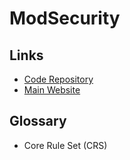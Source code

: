 # ModSecurity

<!--
https://hub.docker.com/r/owasp/modsecurity
https://hub.docker.com/r/owasp/modsecurity-crs

https://owasp.org/www-project-modsecurity-core-rule-set/

https://linkedin.com/learning/online-application-security-testing-essential-training/the-importance-of-online-testing
https://linkedin.com/learning/ethical-hacking-evading-ids-firewalls-and-honeypots/finding-weaknesses-in-the-perimeter

https://vuln.be/post/kubernetes-modsecurity/
https://systemweakness.com/nginx-ingress-waf-with-modsecurity-from-zero-to-hero-fa284cb6f54a
-->

## Links

- [Code Repository](https://github.com/SpiderLabs/ModSecurity)
- [Main Website](https://modsecurity.org)

## Glossary

- Core Rule Set (CRS)
